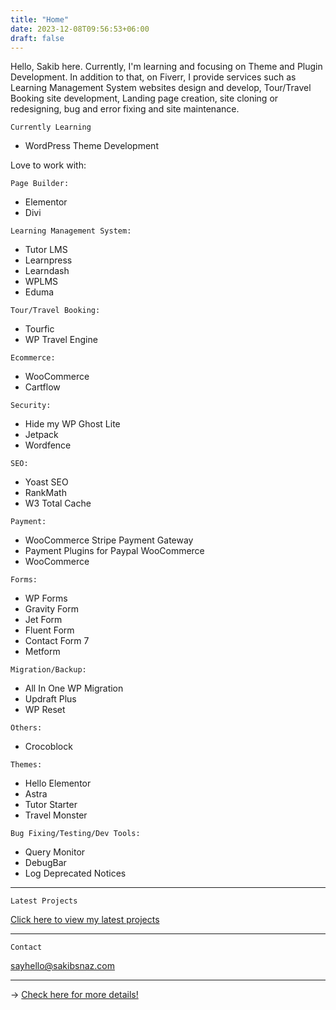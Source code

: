 ```yaml
---
title: "Home"
date: 2023-12-08T09:56:53+06:00
draft: false
---
```


Hello, Sakib here. Currently, I'm learning and focusing on Theme and Plugin Development. In addition to that, on Fiverr, I provide services such as Learning Management System websites design and develop, Tour/Travel Booking site development, Landing page creation, site cloning or redesigning, bug and error fixing and site maintenance.

```
Currently Learning
```
- WordPress Theme Development

Love to work with:

```
Page Builder:
```
  - Elementor
  - Divi

```
Learning Management System:
```
  - Tutor LMS
  - Learnpress
  - Learndash
  - WPLMS
  - Eduma

```
Tour/Travel Booking:
```
  - Tourfic
  - WP Travel Engine

```
Ecommerce:
```
  - WooCommerce
  - Cartflow

```
Security:
```
  - Hide my WP Ghost Lite
  - Jetpack
  - Wordfence

```
SEO:
```
  - Yoast SEO
  - RankMath
  - W3 Total Cache

```
Payment:
```
  - WooCommerce Stripe Payment Gateway
  - Payment Plugins for Paypal WooCommerce
  - WooCommerce

```
Forms:
```
  - WP Forms
  - Gravity Form
  - Jet Form
  - Fluent Form
  - Contact Form 7
  - Metform

```
Migration/Backup:
```
  - All In One WP Migration
  - Updraft Plus
  - WP Reset

```
Others:
```
  - Crocoblock

```
Themes:
```
  - Hello Elementor
  - Astra
  - Tutor Starter
  - Travel Monster

```
Bug Fixing/Testing/Dev Tools:
```
  - Query Monitor
  - DebugBar
  - Log Deprecated Notices

---

```
Latest Projects
```

[Click here to view my latest projects](https://www.sakibsnaz.com/projects)

---

```
Contact
```
sayhello@sakibsnaz.com

---

→ [Check here for more details!](https://www.linkedin.com/in/sakibsnaz/)

